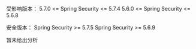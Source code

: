 受影响版本：
5.7.0 <= Spring Security <= 5.7.4
5.6.0 <= Spring Security <= 5.6.8

安全版本：
Spring Security >= 5.7.5
Spring Security >= 5.6.9


暂未给出分析